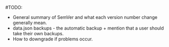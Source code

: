 #TODO:
- General summary of SemVer and what each version number change generally mean.
- data.json backups - the automatic backup + mention that a user should take their own backups.
- How to downgrade if problems occur.